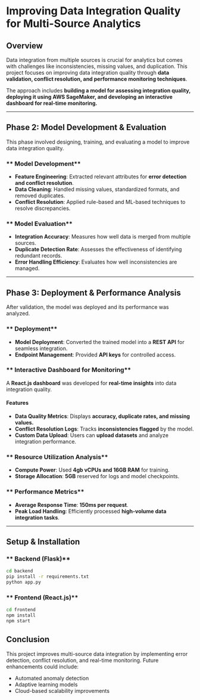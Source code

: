 # **Improving Data Integration Quality for Multi-Source Analytics**

## **Overview**
Data integration from multiple sources is crucial for analytics but comes with challenges like inconsistencies, missing values, and duplication. This project focuses on improving data integration quality through **data validation, conflict resolution, and performance monitoring techniques**. 

The approach includes **building a model for assessing integration quality, deploying it using AWS SageMaker, and developing an interactive dashboard for real-time monitoring.**  

---


## **Phase 2: Model Development & Evaluation**
This phase involved designing, training, and evaluating a model to improve data integration quality.

### ** Model Development**
- **Feature Engineering**: Extracted relevant attributes for **error detection and conflict resolution**.  
- **Data Cleaning**: Handled missing values, standardized formats, and removed duplicates.  
- **Conflict Resolution**: Applied rule-based and ML-based techniques to resolve discrepancies.  

### ** Model Evaluation**
- **Integration Accuracy**: Measures how well data is merged from multiple sources.  
- **Duplicate Detection Rate**: Assesses the effectiveness of identifying redundant records.  
- **Error Handling Efficiency**: Evaluates how well inconsistencies are managed.  

---

## **Phase 3: Deployment & Performance Analysis**
After validation, the model was deployed and its performance was analyzed.

### ** Deployment**
- **Model Deployment**: Converted the trained model into a **REST API** for seamless integration.  
- **Endpoint Management**: Provided **API keys** for controlled access.  

### ** Interactive Dashboard for Monitoring**
A **React.js dashboard** was developed for **real-time insights** into data integration quality.

#### **Features**
- **Data Quality Metrics**: Displays **accuracy, duplicate rates, and missing values.**  
- **Conflict Resolution Logs**: Tracks **inconsistencies flagged** by the model.  
- **Custom Data Upload**: Users can **upload datasets** and analyze integration performance.  

### ** Resource Utilization Analysis**
- **Compute Power**: Used **4gb vCPUs and 16GB RAM** for training.  
- **Storage Allocation**: **5GB** reserved for logs and model checkpoints.    

### ** Performance Metrics**
- **Average Response Time**: **150ms per request**.  
- **Peak Load Handling**: Efficiently processed **high-volume data integration tasks**.  

---

## **Setup & Installation**
### ** Backend (Flask)**
```sh
cd backend
pip install -r requirements.txt
python app.py
```
### ** Frontend (React.js)**
```sh
cd frontend
npm install
npm start
```
## **Conclusion**
This project improves multi-source data integration by implementing error detection, conflict resolution, and real-time monitoring. Future enhancements could include:

- Automated anomaly detection
- Adaptive learning models
- Cloud-based scalability improvements

